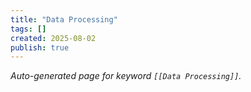 ```yaml
---
title: "Data Processing"
tags: []
created: 2025-08-02
publish: true
---
```


_Auto-generated page for keyword `[[Data Processing]]`._

